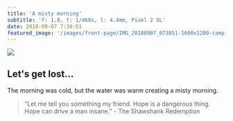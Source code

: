 ```yaml
---
title: 'A misty morning'
subtitle: 'f: 1.8, t: 1/468s, l: 4.4mm, Pixel 2 XL'
date: 2018-09-07 7:38:51
featured_image: '/images/front-page/IMG_20180907_073851-1600x1200-camp-ahmek-bridge-bnw.jpg'
---
```


![](/images/front-page/IMG_20180907_073851-1600x1200-camp-ahmek-bridge-bnw.jpg)

## Let's get lost...
The morning was cold, but the water was warm creating a misty morning.

> “Let me tell you something my friend. Hope is a dangerous thing. Hope can drive a man insane.” - The Shawshank Redemption 